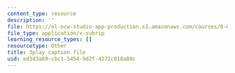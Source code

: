 ```yaml
---
content_type: resource
description: ''
file: https://ol-ocw-studio-app-production.s3.amazonaws.com/courses/8-01sc-classical-mechanics-fall-2016/ed3d3a69cbc154549d2f4272c818a89c_rCP_-Wuikwo.vtt
file_type: application/x-subrip
learning_resource_types: []
resourcetype: Other
title: 3play caption file
uid: ed3d3a69-cbc1-5454-9d2f-4272c818a89c
---
```

